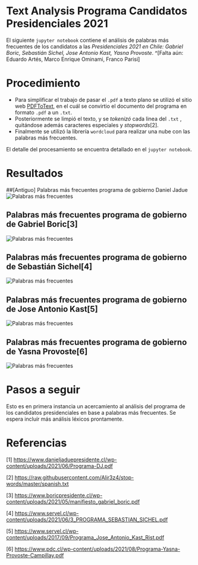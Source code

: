 # Text Analysis Programa Candidatos Presidenciales 2021

El siguiente `jupyter notebook` contiene el análisis de palabras más frecuentes de los candidatos a las *Presidenciales 2021 en Chile: Gabriel Boric, Sebastián Sichel, Jose Antonio Kast, Yasna Provoste*. ^[Falta aún: Eduardo Artés, Marco Enrique Ominami, Franco Parisi]


# Procedimiento

- Para simplificar el trabajo de pasar el `.pdf` a texto plano se utilizó el sitio web [PDFToText](https://pdftotext.com/es/), en el cuál se convirtio el documento del programa en formato `.pdf` a un `.txt`. 
- Posteriormente se limpió el texto, y se _tokenizó_ cada linea del `.txt` , quitándose además caracteres especiales y _stopwords_[2].
- Finalmente se utilizó la librería `wordcloud` para realizar una nube con las palabras más frecuentes.

El detalle del procesamiento se encuentra detallado en el `jupyter notebook`.

# Resultados

##[Antiguo] Palabras más frecuentes programa de gobierno Daniel Jadue
<img src="https://pbs.twimg.com/media/E4WzDQaWYAA4Xsd?format=png&name=900x900" alt="Palabras más frecuentes"/>

## Palabras más frecuentes programa de gobierno de Gabriel Boric[3]
<img src='https://i.imgur.com/fUfsiGd.png' alt='Palabras más frecuentes'/>

## Palabras más frecuentes programa de gobierno de Sebastián Sichel[4]
<img src='https://i.imgur.com/tGj8yoE.png' alt='Palabras más frecuentes'/>

## Palabras más frecuentes programa de gobierno de Jose Antonio Kast[5]
<img src='https://i.imgur.com/FqYpqQ4.png' alt='Palabras más frecuentes'/>

## Palabras más frecuentes programa de gobierno de Yasna Provoste[6]
<img src='https://i.imgur.com/3rWQRRK.png' alt='Palabras más frecuentes'/>

# Pasos a seguir

Esto es en primera instancia un acercamiento al análisis del programa de los candidatos presidenciales en base a palabras más frecuentes. Se espera incluír más análisis léxicos prontamente.

# Referencias

[1] https://www.danieljaduepresidente.cl/wp-content/uploads/2021/06/Programa-DJ.pdf 

[2] https://raw.githubusercontent.com/Alir3z4/stop-words/master/spanish.txt

[3] https://www.boricpresidente.cl/wp-content/uploads/2021/05/manifiesto_gabriel_boric.pdf

[4] https://www.servel.cl/wp-content/uploads/2021/06/3_PROGRAMA_SEBASTIAN_SICHEL.pdf

[5] https://www.servel.cl/wp-content/uploads/2017/09/Programa_Jose_Antonio_Kast_Rist.pdf

[6] https://www.pdc.cl/wp-content/uploads/2021/08/Programa-Yasna-Provoste-Campillay.pdf
